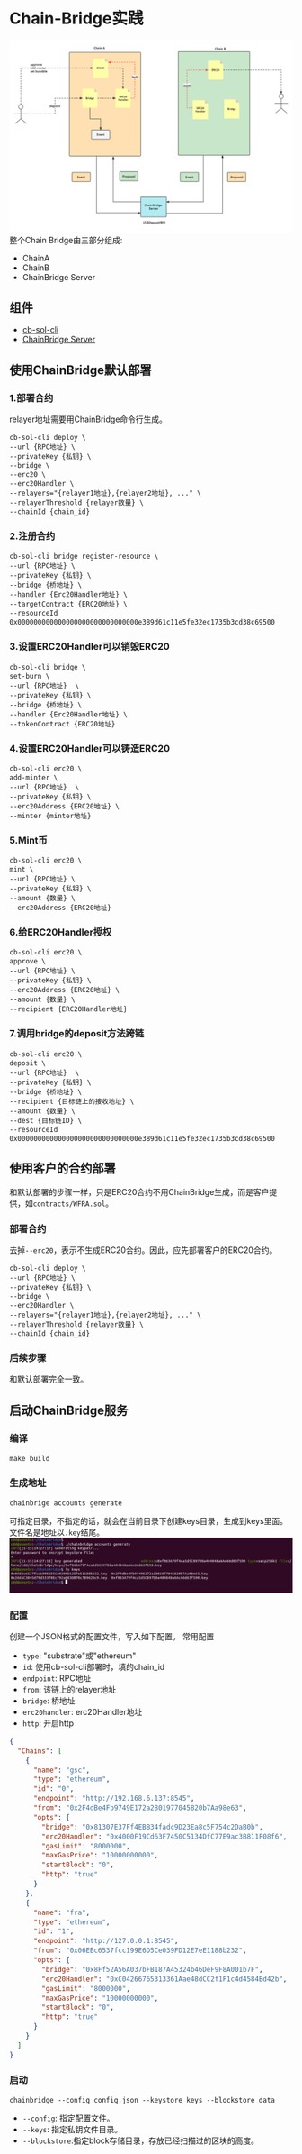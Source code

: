 # Chain-Bridge实践
![avatar](./docs/images/chainbridge.png)
整个Chain Bridge由三部分组成:
* ChainA
* ChainB
* ChainBridge Server

## 组件
* [cb-sol-cli](https://github.com/ChainSafe/chainbridge-deploy)
* [ChainBridge Server](https://github.com/ChainSafe/ChainBridge.git)

## 使用ChainBridge默认部署
### 1.部署合约
relayer地址需要用ChainBridge命令行生成。
```
cb-sol-cli deploy \
--url {RPC地址} \
--privateKey {私钥} \
--bridge \
--erc20 \
--erc20Handler \
--relayers="{relayer1地址},{relayer2地址}, ..." \
--relayerThreshold {relayer数量} \
--chainId {chain_id}
```
### 2.注册合约
```
cb-sol-cli bridge register-resource \
--url {RPC地址} \
--privateKey {私钥} \
--bridge {桥地址} \
--handler {Erc20Handler地址} \
--targetContract {ERC20地址} \
--resourceId 0x000000000000000000000000000000e389d61c11e5fe32ec1735b3cd38c69500
```
### 3.设置ERC20Handler可以销毁ERC20
```
cb-sol-cli bridge \
set-burn \
--url {RPC地址}  \
--privateKey {私钥} \
--bridge {桥地址} \
--handler {Erc20Handler地址} \
--tokenContract {ERC20地址}
```
### 4.设置ERC20Handler可以铸造ERC20
```
cb-sol-cli erc20 \
add-minter \
--url {RPC地址}  \
--privateKey {私钥} \
--erc20Address {ERC20地址} \
--minter {minter地址}
```
### 5.Mint币
```
cb-sol-cli erc20 \
mint \
--url {RPC地址} \
--privateKey {私钥} \
--amount {数量} \
--erc20Address {ERC20地址}
```
### 6.给ERC20Handler授权
```
cb-sol-cli erc20 \
approve \
--url {RPC地址} \
--privateKey {私钥} \
--erc20Address {ERC20地址} \
--amount {数量} \
--recipient {ERC20Handler地址} 
```
### 7.调用bridge的deposit方法跨链
```
cb-sol-cli erc20 \
deposit \
--url {RPC地址}  \
--privateKey {私钥} \
--bridge {桥地址} \
--recipient {目标链上的接收地址} \
--amount {数量} \
--dest {目标链ID} \
--resourceId 0x000000000000000000000000000000e389d61c11e5fe32ec1735b3cd38c69500
```

## 使用客户的合约部署
和默认部署的步骤一样，只是ERC20合约不用ChainBridge生成，而是客户提供，如`contracts/WFRA.sol`。
### 部署合约
去掉`--erc20`，表示不生成ERC20合约。因此，应先部署客户的ERC20合约。
```
cb-sol-cli deploy \
--url {RPC地址} \
--privateKey {私钥} \
--bridge \
--erc20Handler \
--relayers="{relayer1地址},{relayer2地址}, ..." \
--relayerThreshold {relayer数量} \
--chainId {chain_id}
```
### 后续步骤
和默认部署完全一致。

## 启动ChainBridge服务
### 编译
```
make build
```
### 生成地址
```
chainbrige accounts generate
```
可指定目录，不指定的话，就会在当前目录下创建keys目录，生成到keys里面。文件名是地址以`.key`结尾。
![avatar](./docs/images/gen_key.png)
### 配置
创建一个JSON格式的配置文件，写入如下配置。
常用配置
* `type`: "substrate"或"ethereum"
* `id`: 使用cb-sol-cli部署时，填的chain_id
* `endpoint`: RPC地址
* `from`: 该链上的relayer地址
* `bridge`: 桥地址
* `erc20handler`: erc20Handler地址
* `http`: 开启http
```json
{
  "Chains": [
    {
      "name": "gsc",
      "type": "ethereum",
      "id": "0",
      "endpoint": "http://192.168.6.137:8545",
      "from": "0x2F4dBe4Fb9749E172a2801977045820b7Aa98e63",
      "opts": {
        "bridge": "0x81307E37Ff4EBB34fadc9D23Ea8c5F754c2DaB0b",
        "erc20Handler": "0x4000F19Cd63F7450C5134DfC77E9ac3B811F08f6",
        "gasLimit": "8000000",
        "maxGasPrice": "10000000000",
        "startBlock": "0",
        "http": "true"
      }
    },
    {
      "name": "fra",
      "type": "ethereum",
      "id": "1",
      "endpoint": "http://127.0.0.1:8545",
      "from": "0x06EBc6537fcc199E6D5Ce039FD12E7eE1188b232",
      "opts": {
        "bridge": "0x8Ff52A56A037bFB187A45324b46DeF9F8A001b7F",
        "erc20Handler": "0xC04266765313361Aae48dCC2f1F1c4d4584Bd42b",
        "gasLimit": "8000000",
        "maxGasPrice": "10000000000",
        "startBlock": "0",
        "http": "true"
      }
    }
  ]
}
```
### 启动
```
chainbridge --config config.json --keystore keys --blockstore data
```
* `--config`: 指定配置文件。
* `--keys`: 指定私钥文件目录。
* `--blockstore`:指定block存储目录，存放已经扫描过的区块的高度。
